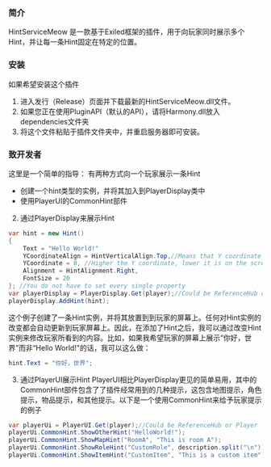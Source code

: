 ### 简介
HintServiceMeow 是一款基于Exiled框架的插件，用于向玩家同时展示多个Hint，并让每一条Hint固定在特定的位置。

### 安装
如果希望安装这个插件
1. 进入发行（Release）页面并下载最新的HintServiceMeow.dll文件。
2. 如果您正在使用PluginAPI（默认的API），请将Harmony.dll放入dependencies文件夹
3. 将这个文件粘贴于插件文件夹中，并重启服务器即可安装。

### 致开发者
这里是一个简单的指导：
有两种方式向一个玩家展示一条Hint
- 创建一个hint类型的实例，并将其加入到PlayerDisplay类中
- 使用PlayerUI的CommonHint部件
2. 通过PlayerDisplay来展示Hint
```csharp
var hint = new Hint() 
{
    Text = "Hello World!"
    YCoordinateAlign = HintVerticalAlign.Top,//Means that Y coordinate represent the top side of the hint
    YCoordinate = 0, //Higher the Y coordinate, lower it is on the screen
    Alignment = HintAlignment.Right,
    FontSize = 20
}; //You do not have to set every single property
var playerDisplay = PlayerDisplay.Get(player);//Could be ReferenceHub or Player
playerDisplay.AddHint(hint);
 ```
这个例子创建了一条Hint实例，并将其放置到到玩家的屏幕上。任何对Hint实例的改变都会自动更新到玩家屏幕上。因此，在添加了Hint之后，我可以通过改变Hint实例来修改玩家所看到的内容。比如，如果我希望玩家的屏幕上展示“你好，世界”而非“Hello World!"的话，我可以这么做：
```csharp
hint.Text = "你好，世界";
```
3. 通过PlayerUI展示Hint
PlayerUI相比PlayerDisplay更见的简单易用，其中的CommonHint部件包含了了插件经常用到的几种提示，这包含地图提示，角色提示，物品提示，和其他提示。以下是一个使用CommonHint来给予玩家提示的例子
```csharp
var playerUi = PlayerUI.Get(player);//Could be ReferenceHub or Player
playerUi.CommonHint.ShowOtherHint("HelloWorld!");
playerUi.CommonHint.ShowMapHint("RoomA", "This is room A");
playerUi.CommonHint.ShowRoleHint("CustomRole", description.split("\n"));
playerUi.CommonHint.ShowItemHint("CustomItem", "This is a custom item");
```

